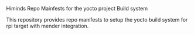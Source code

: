 Himinds Repo Mainfests for the yocto project Build system

This repository provides repo manifests to setup the yocto build system for rpi target with mender integration.
